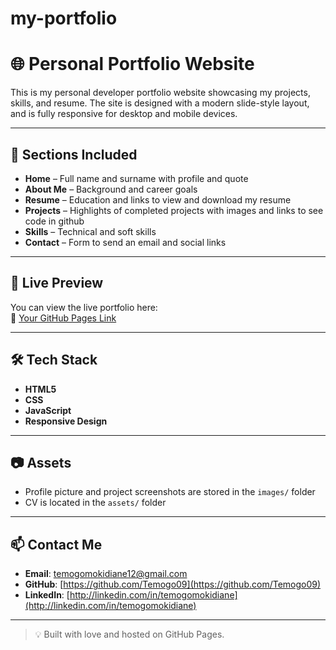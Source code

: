 # my-portfolio
# 🌐 Personal Portfolio Website

This is my personal developer portfolio website showcasing my projects, skills, and resume. 
The site is designed with a modern slide-style layout, and is fully responsive for desktop and mobile devices.

---
## 📁 Sections Included

- **Home** – Full name and surname with profile and quote  
- **About Me** – Background and career goals  
- **Resume** – Education and links to view and download my resume
- **Projects** – Highlights of completed projects with images and links to see code in github 
- **Skills** – Technical and soft skills  
- **Contact** – Form to send an email and social links  

---

## 🚀 Live Preview

You can view the live portfolio here:  
🔗 [Your GitHub Pages Link]()

---

## 🛠️ Tech Stack

- **HTML5**  
- **CSS**  
- **JavaScript**  
- **Responsive Design**  

---

## 📷 Assets

- Profile picture and project screenshots are stored in the `images/` folder  
- CV is located in the `assets/` folder

---

## 📫 Contact Me

- **Email**: temogomokidiane12@gmail.com
- **GitHub**: [https://github.com/Temogo09](https://github.com/Temogo09)  
- **LinkedIn**: [http://linkedin.com/in/temogomokidiane](http://linkedin.com/in/temogomokidiane)

---

> 💡 Built with love and hosted on GitHub Pages.


